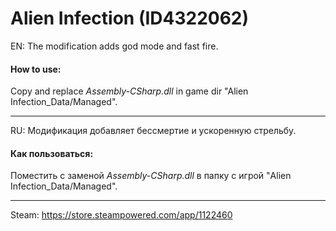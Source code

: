 # Alien Infection (ID4322062)

EN: The modification adds god mode and fast fire.

#### How to use:

Copy and replace *Assembly-CSharp.dll* in game dir "Alien Infection_Data/Managed".

---

RU: Модификация добавляет бессмертие и ускоренную стрельбу.

#### Как пользоваться:

Поместить с заменой *Assembly-CSharp.dll* в папку с игрой "Alien Infection_Data/Managed".

---

Steam: https://store.steampowered.com/app/1122460
